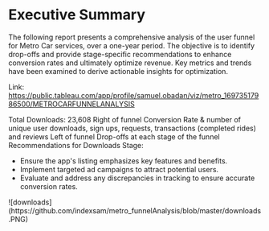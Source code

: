 # Executive Summary
The following report presents a comprehensive analysis of the user funnel for Metro Car services, over a one-year period.
The objective is to identify drop-offs and provide stage-specific recommendations to enhance conversion rates and
ultimately optimize revenue. Key metrics and trends have been examined to derive actionable insights for optimization.


Link:
https://public.tableau.com/app/profile/samuel.obadan/viz/metro_16973517986500/METROCARFUNNELANALYSIS

Total Downloads: 23,608
Right of funnel
Conversion Rate & number of unique user
downloads, sign ups, requests, transactions
(completed rides) and reviews
Left of funnel
Drop-offs at each stage of the funnel
 Recommendations for Downloads Stage:
<ul>
 <li>Ensure the app's listing emphasizes key
features and benefits.</li>
<li>Implement targeted ad campaigns to attract
potential users.</li>
<li>Evaluate and address any discrepancies in
tracking to ensure accurate conversion
rates.</li>
</ul>  
![downloads](https://github.com/indexsam/metro_funnelAnalysis/blob/master/downloads.PNG)




